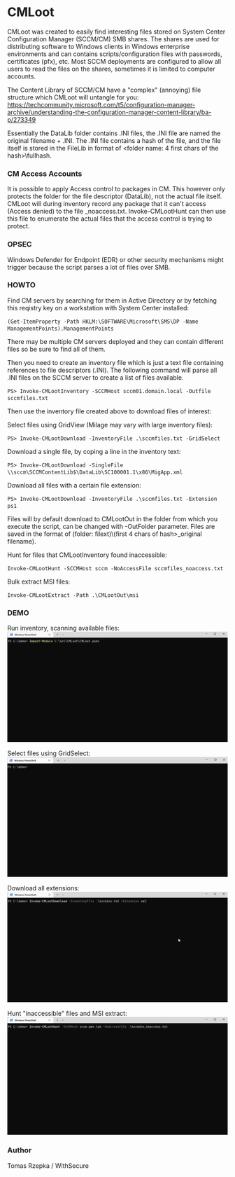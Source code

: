# CMLoot
CMLoot was created to easily find interesting files stored on System Center Configuration Manager (SCCM/CM) SMB shares. The shares are used for distributing software to Windows clients in Windows enterprise environments and can contains scripts/configuration files with passwords, certificates (pfx), etc. Most SCCM deployments are configured to allow all users to read the files on the shares, sometimes it is limited to computer accounts.

The Content Library of SCCM/CM have a "complex" (annoying) file structure which CMLoot will untangle for you:
https://techcommunity.microsoft.com/t5/configuration-manager-archive/understanding-the-configuration-manager-content-library/ba-p/273349

Essentially the DataLib folder contains .INI files, the .INI file are named the original filename + .INI.
The .INI file contains a hash of the file, and the file itself is stored in the FileLib in format of <folder name: 4 first chars of the hash>\fullhash.

### CM Access Accounts
It is possible to apply Access control to packages in CM. This however only protects the folder for the file descriptor (DataLib), not the actual file itself. CMLoot will during inventory record any package that it can't access (Access denied) to the file <inventoryfile>_noaccess.txt. Invoke-CMLootHunt can then use this file to enumerate the actual files that the access control is trying to protect.


### OPSEC
Windows Defender for Endpoint (EDR) or other security mechanisms might trigger because the script parses a lot of files over SMB.

### HOWTO
Find CM servers by searching for them  in Active Directory or by fetching this reqistry key on a workstation with System Center installed:
```
(Get-ItemProperty -Path HKLM:\SOFTWARE\Microsoft\SMS\DP -Name ManagementPoints).ManagementPoints
```

There may be multiple CM servers deployed and they can contain different files so be sure to find all of them.


Then you need to create an inventory file which is just a text file containing references to file descriptors (.INI).
The following command will parse all .INI files on the SCCM server to create a list of files available.
```
PS> Invoke-CMLootInventory -SCCMHost sccm01.domain.local -Outfile sccmfiles.txt
```


Then use the inventory file created above to download files of interest:

Select files using GridView (Milage may vary with large inventory files):

```
PS> Invoke-CMLootDownload -InventoryFile .\sccmfiles.txt -GridSelect
```

Download a single file, by coping a line in the inventory text:

```
PS> Invoke-CMLootDownload -SingleFile \\sccm\SCCMContentLib$\DataLib\SC100001.1\x86\MigApp.xml
```

Download all files with a certain file extension:
```
PS> Invoke-CMLootDownload -InventoryFile .\sccmfiles.txt -Extension ps1
```

Files will by default download to CMLootOut in the folder from which you execute the script, can be changed with -OutFolder parameter. Files are saved in the format of (folder: filext)\\(first 4 chars of hash>_original filename).

Hunt for files that CMLootInventory found inaccessible:
```
Invoke-CMLootHunt -SCCMHost sccm -NoAccessFile sccmfiles_noaccess.txt
```

Bulk extract MSI files:
```
Invoke-CMLootExtract -Path .\CMLootOut\msi
```


### DEMO

Run inventory, scanning available files:
![](demo/inventory.gif)

Select files using GridSelect:
![](demo/gridselect.gif)

Download all extensions:
![](demo/extension.gif)

Hunt "inaccessible" files and MSI extract:
![](demo/hunt.gif)


### Author
Tomas Rzepka / WithSecure
